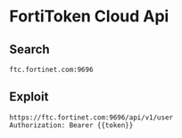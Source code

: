 # FortiToken Cloud Api

## Search

```
ftc.fortinet.com:9696
```

## Exploit

```
https://ftc.fortinet.com:9696/api/v1/user
Authorization: Bearer {{token}}
```
